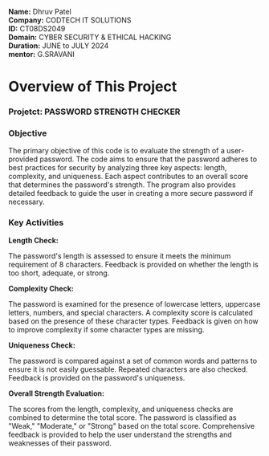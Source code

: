 **Name:** Dhruv Patel <br>
**Company:** CODTECH IT SOLUTIONS <br> 
**ID:** CT08DS2049 <br>
**Domain:** CYBER SECURITY & ETHICAL HACKING <br>
**Duration:** JUNE to JULY 2024 <br>
**mentor:** G.SRAVANI <br>

# Overview of This Project

### Projetct: PASSWORD STRENGTH CHECKER

### Objective

The primary objective of this code is to evaluate the strength of a user-provided password. The code aims to ensure that the password adheres to best practices for security by analyzing three key aspects: length, complexity, and uniqueness. Each aspect contributes to an overall score that determines the password's strength. The program also provides detailed feedback to guide the user in creating a more secure password if necessary.

### Key Activities

**Length Check:**

The password's length is assessed to ensure it meets the minimum requirement of 8 characters.
Feedback is provided on whether the length is too short, adequate, or strong.

**Complexity Check:**

The password is examined for the presence of lowercase letters, uppercase letters, numbers, and special characters.
A complexity score is calculated based on the presence of these character types.
Feedback is given on how to improve complexity if some character types are missing.

**Uniqueness Check:**

The password is compared against a set of common words and patterns to ensure it is not easily guessable.
Repeated characters are also checked.
Feedback is provided on the password's uniqueness.

**Overall Strength Evaluation:**

The scores from the length, complexity, and uniqueness checks are combined to determine the total score.
The password is classified as "Weak," "Moderate," or "Strong" based on the total score.
Comprehensive feedback is provided to help the user understand the strengths and weaknesses of their password.
